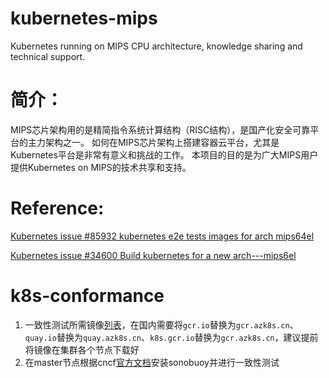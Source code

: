 # kubernetes-mips
Kubernetes running on MIPS CPU architecture, knowledge sharing and technical support.

# 简介：
MIPS芯片架构用的是精简指令系统计算结构（RISC结构），是国产化安全可靠平台的主力架构之一。 如何在MIPS芯片架构上搭建容器云平台，尤其是Kubernetes平台是非常有意义和挑战的工作。 本项目的目的是为广大MIPS用户提供Kubernetes on MIPS的技术共享和支持。

# Reference:
[Kubernetes issue #85932 kubernetes e2e tests images for arch mips64el](https://github.com/kubernetes/kubernetes/issues/85932)

[Kubernetes issue #34600 Build kubernetes for a new arch---mips6el](https://github.com/kubernetes/kubernetes/issues/34600)

# k8s-conformance
1. 一致性测试所需镜像[列表](k8s-conformance-images)，在国内需要将`gcr.io`替换为`gcr.azk8s.cn`、`quay.io`替换为`quay.azk8s.cn`、`k8s.gcr.io`替换为`gcr.azk8s.cn`，建议提前将镜像在集群各个节点下载好
2. 在master节点根据cncf[官方文档](https://github.com/cncf/k8s-conformance/blob/master/instructions.md)安装sonobuoy并进行一致性测试
